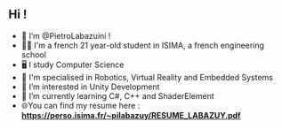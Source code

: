 ## Hi !
- 👋 I’m @PietroLabazuini !
- 👨‍🎓 I'm a french 21 year-old student in ISIMA, a french engineering school
- 🖥️ I study Computer Science
- 🤖 I'm specialised in Robotics, Virtual Reality and Embedded Systems
- 👀 I’m interested in Unity Development
- 🌱 I’m currently learning C#, C++ and ShaderElement
- 🌐You can find my resume here :
**https://perso.isima.fr/~pilabazuy/RESUME_LABAZUY.pdf**
<!---
PietroLabazuini/PietroLabazuini is a ✨ special ✨ repository because its `README.md` (this file) appears on your GitHub profile.
You can click the Preview link to take a look at your changes.
--->
